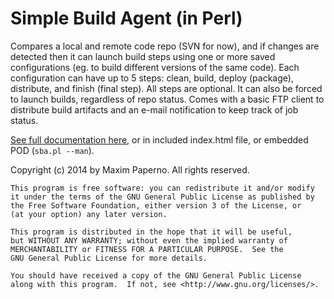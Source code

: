 Simple Build Agent (in Perl)
============================

Compares a local and remote code repo (SVN for now), and if changes are detected then it can launch build steps using one or more saved configurations 
(eg. to build different versions of the same code). Each configuration can have up to 5 steps: clean, build, deploy (package), distribute, and finish (final step). 
All steps are optional. It can also be forced to launch builds, regardless of repo status.  Comes with a basic FTP client to distribute build artifacts
and an e-mail notification to keep track of job status.

[See full documentation here](http://mpaperno.github.io/SBA/), or in included index.html file, or embedded POD (`sba.pl --man`).

Copyright (c) 2014 by Maxim Paperno. All rights reserved.

    This program is free software: you can redistribute it and/or modify
    it under the terms of the GNU General Public License as published by
    the Free Software Foundation, either version 3 of the License, or
    (at your option) any later version.

    This program is distributed in the hope that it will be useful,
    but WITHOUT ANY WARRANTY; without even the implied warranty of
    MERCHANTABILITY or FITNESS FOR A PARTICULAR PURPOSE.  See the
    GNU General Public License for more details.

    You should have received a copy of the GNU General Public License
    along with this program.  If not, see <http://www.gnu.org/licenses/>.
 
